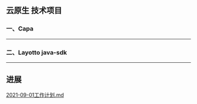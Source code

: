 ## 云原生 技术项目

### 一、Capa

--- 

### 二、Layotto java-sdk

--- 

## 进展

[2021-09-01工作计划.md](./2021-09-01技术分享安排.md)